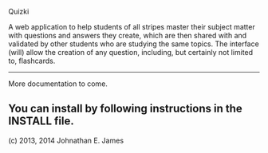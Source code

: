 Quizki

A web application to help students of all stripes master their subject matter with questions and answers they create, which are then shared with and validated by other students who are studying the same topics. The interface (will) allow the creation of any question, including, but certainly not limited to, flashcards.

---
More documentation to come.

You can install by following instructions in the INSTALL file.
---

(c) 2013, 2014 Johnathan E. James
